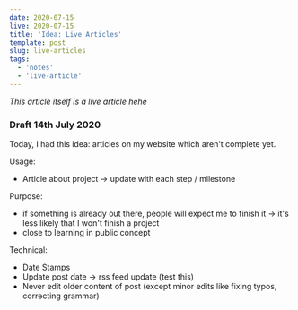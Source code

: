 ```yaml
---
date: 2020-07-15
live: 2020-07-15
title: 'Idea: Live Articles'
template: post
slug: live-articles
tags:
  - 'notes'
  - 'live-article'
---
```


*This article itself is a live article hehe*

### Draft 14th July 2020

Today, I had this idea: articles on my website which aren't complete yet.

Usage:
  - Article about project -> update with each step / milestone

Purpose:
  - if something is already out there, people will expect me to finish it -> it's less likely that I won't finish a project
  - close to learning in public concept


Technical:
  - Date Stamps
  - Update post date -> rss feed update (test this)
  - Never edit older content of post (except minor edits like fixing typos, correcting grammar)